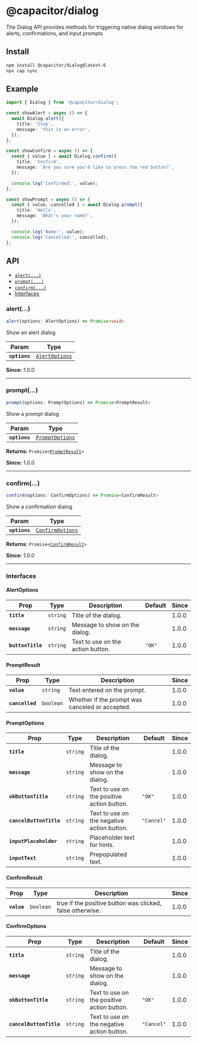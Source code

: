 # @capacitor/dialog

The Dialog API provides methods for triggering native dialog windows for alerts, confirmations, and input prompts

## Install

```bash
npm install @capacitor/dialog@latest-6
npx cap sync
```

## Example

```typescript
import { Dialog } from '@capacitor/dialog';

const showAlert = async () => {
  await Dialog.alert({
    title: 'Stop',
    message: 'this is an error',
  });
};

const showConfirm = async () => {
  const { value } = await Dialog.confirm({
    title: 'Confirm',
    message: `Are you sure you'd like to press the red button?`,
  });

  console.log('Confirmed:', value);
};

const showPrompt = async () => {
  const { value, cancelled } = await Dialog.prompt({
    title: 'Hello',
    message: `What's your name?`,
  });

  console.log('Name:', value);
  console.log('Cancelled:', cancelled);
};
```

## API

<docgen-index>

* [`alert(...)`](#alert)
* [`prompt(...)`](#prompt)
* [`confirm(...)`](#confirm)
* [Interfaces](#interfaces)

</docgen-index>

<docgen-api>
<!--Update the source file JSDoc comments and rerun docgen to update the docs below-->

### alert(...)

```typescript
alert(options: AlertOptions) => Promise<void>
```

Show an alert dialog

| Param         | Type                                                  |
| ------------- | ----------------------------------------------------- |
| **`options`** | <code><a href="#alertoptions">AlertOptions</a></code> |

**Since:** 1.0.0

--------------------


### prompt(...)

```typescript
prompt(options: PromptOptions) => Promise<PromptResult>
```

Show a prompt dialog

| Param         | Type                                                    |
| ------------- | ------------------------------------------------------- |
| **`options`** | <code><a href="#promptoptions">PromptOptions</a></code> |

**Returns:** <code>Promise&lt;<a href="#promptresult">PromptResult</a>&gt;</code>

**Since:** 1.0.0

--------------------


### confirm(...)

```typescript
confirm(options: ConfirmOptions) => Promise<ConfirmResult>
```

Show a confirmation dialog

| Param         | Type                                                      |
| ------------- | --------------------------------------------------------- |
| **`options`** | <code><a href="#confirmoptions">ConfirmOptions</a></code> |

**Returns:** <code>Promise&lt;<a href="#confirmresult">ConfirmResult</a>&gt;</code>

**Since:** 1.0.0

--------------------


### Interfaces


#### AlertOptions

| Prop              | Type                | Description                       | Default           | Since |
| ----------------- | ------------------- | --------------------------------- | ----------------- | ----- |
| **`title`**       | <code>string</code> | Title of the dialog.              |                   | 1.0.0 |
| **`message`**     | <code>string</code> | Message to show on the dialog.    |                   | 1.0.0 |
| **`buttonTitle`** | <code>string</code> | Text to use on the action button. | <code>"OK"</code> | 1.0.0 |


#### PromptResult

| Prop            | Type                 | Description                                     | Since |
| --------------- | -------------------- | ----------------------------------------------- | ----- |
| **`value`**     | <code>string</code>  | Text entered on the prompt.                     | 1.0.0 |
| **`cancelled`** | <code>boolean</code> | Whether if the prompt was canceled or accepted. | 1.0.0 |


#### PromptOptions

| Prop                    | Type                | Description                                | Default               | Since |
| ----------------------- | ------------------- | ------------------------------------------ | --------------------- | ----- |
| **`title`**             | <code>string</code> | Title of the dialog.                       |                       | 1.0.0 |
| **`message`**           | <code>string</code> | Message to show on the dialog.             |                       | 1.0.0 |
| **`okButtonTitle`**     | <code>string</code> | Text to use on the positive action button. | <code>"OK"</code>     | 1.0.0 |
| **`cancelButtonTitle`** | <code>string</code> | Text to use on the negative action button. | <code>"Cancel"</code> | 1.0.0 |
| **`inputPlaceholder`**  | <code>string</code> | Placeholder text for hints.                |                       | 1.0.0 |
| **`inputText`**         | <code>string</code> | Prepopulated text.                         |                       | 1.0.0 |


#### ConfirmResult

| Prop        | Type                 | Description                                               | Since |
| ----------- | -------------------- | --------------------------------------------------------- | ----- |
| **`value`** | <code>boolean</code> | true if the positive button was clicked, false otherwise. | 1.0.0 |


#### ConfirmOptions

| Prop                    | Type                | Description                                | Default               | Since |
| ----------------------- | ------------------- | ------------------------------------------ | --------------------- | ----- |
| **`title`**             | <code>string</code> | Title of the dialog.                       |                       | 1.0.0 |
| **`message`**           | <code>string</code> | Message to show on the dialog.             |                       | 1.0.0 |
| **`okButtonTitle`**     | <code>string</code> | Text to use on the positive action button. | <code>"OK"</code>     | 1.0.0 |
| **`cancelButtonTitle`** | <code>string</code> | Text to use on the negative action button. | <code>"Cancel"</code> | 1.0.0 |

</docgen-api>
